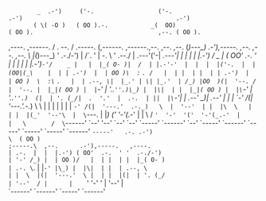             _  .-')     ('-.                  ('-.                                     .-')                                           .-')    
           ( \( -O )   ( OO ).-.            _(  OO)                                   ( OO ).                                   ,--. ( OO ).  
  ,----.    ,------.   / . --. /   .-----. (,------.   ,------.,--. ,--.    ,--.     (_)---\_) .-'),-----.  ,--. ,--.    ,--.   \  |(_)---\_) 
 '  .-./-') |   /\`. '  | \-.  \   '  .--./  |  .---'('-| _.---'|  | |  |    |  |.-') /    _ | ( OO'  .-.  ' |  | |  |    |  |.-')`-'/    _ |  
 |  |_( O- )|  /  | |.-'-'  |  |  |  |('-.  |  |    (OO|(_\    |  | | .-')  |  | OO )\  :` `. /   |  | |  | |  | | .-')  |  | OO )  \  :\` `.  
 |  | .--, \|  |_.' | \| |_.'  | /_) |OO  )(|  '--. /  |  '--. |  |_|( OO ) |  |`-' | '..`''.)\_) |  |\|  | |  |_|( OO ) |  |\`-' |   '..`''.) 
(|  | '. (_/|  .  '.'  |  .-.  | ||  |\`-'|  |  .--' \_)|  .--' |  | | \`-' /(|  '---.'.-._)   \  \ |  | |  | |  | | `-' /(|  '---.'  .-._)   \ 
 |  '--'  | |  |\  \   |  | |  |(_'  '--'\  |  \`---.  \|  |_) ('  '-'(_.-'  |      | \       /   `'  '-'  '('  '-'(_.-'  |      |   \       / 
  \`------'  \`--' '--'  \`--' \`--'   \`-----'  \`------'   \`--'     \`-----'     \`------'  \`-----'      \`-----'   \`-----'     \`------'    `-----'  
.-. .-')                                                                                                                                      
\  ( OO )                                                                                                                                     
 ;-----.\  ,--.      .-'),-----.   ,----.                                                                                                     
 | .-.  |  |  |.-') ( OO'  .-.  ' '  .-./-')                                                                                                  
 | '-' /_) |  | OO )/   |  | |  | |  |_( O- )                                                                                                 
 | .-. \`.  |  |`-' |\_) |  |\|  | |  | .--, \                                                                                                 
 | |  \  |(|  '---.'  \ |  | |  |(|  | '. (_/                                                                                                 
 | '--'  / |      |    `'  '-'  ' |  '--'  |                                                                                                  
 \`------'  \`------'      \`-----'   `------'                                                                                                   